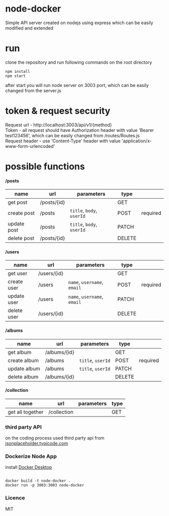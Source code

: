 # node-docker

Simple API server created on nodejs using express which can be easily modified and extended

# run

clone the repository and run following commands on the root directory

```
npm install
npm start
```

after start you will run node server on 3003 port, which can be easily changed from the server.js

# token & request security

Request url - http://localhost:3003/api/v1/{method} <br/>
Token - all request should have Authorization header with value 'Bearer test123456', which can be easily changed from /routes/Routes.js <br />
Request header - use 'Content-Type' header with value 'application/x-www-form-urlencoded'

# possible functions

#### /posts

| name        | url         | parameters                | type   |          |
| ----------- | ----------- | ------------------------- | ------ | -------- |
| get post    | /posts/{id} |                           | GET    |          |
| create post | /posts      | `title`, `body`, `userId` | POST   | required |
| update post | /posts      | `title`, `body`, `userId` | PATCH  |          |
| delete post | /posts/{id} |                           | DELETE |          |

#### /users

| name        | url         | parameters                  | type   |          |
| ----------- | ----------- | --------------------------- | ------ | -------- |
| get user    | /users/{id} |                             | GET    |          |
| create user | /users      | `name`, `username`, `email` | POST   | required |
| update user | /users      | `name`, `username`, `email` | PATCH  |          |
| delete user | /users/{id} |                             | DELETE |          |

#### /albums

| name         | url          | parameters        | type   |          |
| ------------ | ------------ | ----------------- | ------ | -------- |
| get album    | /albums/{id} |                   | GET    |          |
| create album | /albums      | `title`, `userId` | POST   | required |
| update album | /albums      | `title`, `userId` | PATCH  |          |
| delete album | /albums/{id} |                   | DELETE |          |

#### /collection

| name             | url         | parameters | type |
| ---------------- | ----------- | ---------- | ---- |
| get all together | /collection |            | GET  |

### third party API

on the coding process used third party api from [jsonplaceholder.typicode.com](http://jsonplaceholder.typicode.com)

### Dockerize Node App

install [Docker Desktop](https://www.docker.com/products/docker-desktop)

```docker

docker build -t node-docker .
docker run -p 3003:3003 node-docker

```

### Licence

MIT
